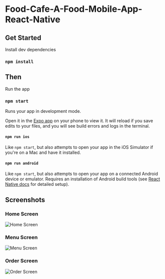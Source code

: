 # Food-Cafe-A-Food-Mobile-App-React-Native

## Get Started

Install dev dependencies

### `npm install`

## Then

Run the app

### `npm start`

Runs your app in development mode.

Open it in the [Expo app](https://expo.io) on your phone to view it. It will reload if you save edits to your files, and you will see build errors and logs in the terminal.

#### `npm run ios`

Like `npm start`, but also attempts to open your app in the iOS Simulator if you're on a Mac and have it installed.

#### `npm run android`

Like `npm start`, but also attempts to open your app on a connected Android device or emulator. Requires an installation of Android build tools (see [React Native docs](https://facebook.github.io/react-native/docs/getting-started.html) for detailed setup).

## Screenshots

### Home Screen
![Home Screen](screenshots/home_screen.png)

### Menu Screen
![Menu Screen](screenshots/menu_screen.png)

### Order Screen
![Order Screen](screenshots/order_screen.png)
